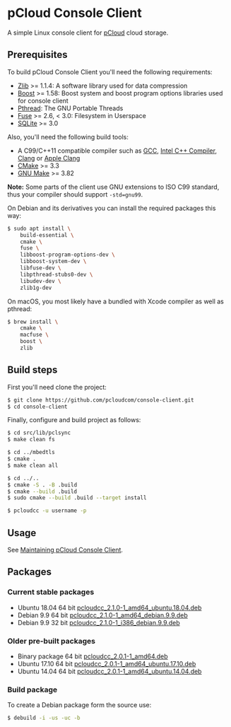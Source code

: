 # pCloud Console Client

A simple Linux console client for [pCloud](https://pcloud.com) cloud storage.

## Prerequisites

To build pCloud Console Client you'll need the following requirements:

- [Zlib](http://zlib.net/) >= 1.1.4: A software library used for data compression
- [Boost](http://www.boost.org/) >= 1.58: Boost system and boost program options libraries used for console client
- [Pthread](https://www.gnu.org/software/pth/): The GNU Portable Threads
- [Fuse](https://github.com/libfuse/libfuse) >= 2.6, < 3.0: Filesystem in Userspace
- [SQLite](https://www.sqlite.org/index.html) >= 3.0

Also, you'll need the following build tools:

- A C99/C++11 compatible compiler such as
  [GCC](https://gcc.gnu.org),
  [Intel C++ Compiler](https://software.intel.com/content/www/us/en/develop/tools/oneapi/components/dpc-compiler.html),
  [Clang](https://clang.llvm.org) or
  [Apple Clang](https://apps.apple.com/us/app/xcode/id497799835)
- [CMake](https://cmake.org/) >= 3.3
- [GNU Make](https://www.gnu.org/software/make) >= 3.82

**Note:** Some parts of the client use GNU extensions to ISO C99 standard,
thus your compiler should support `-std=gnu99`.

On Debian and its derivatives you can install the required packages this way:

```sh
$ sudo apt install \
    build-essential \
    cmake \
    fuse \
    libboost-program-options-dev \
    libboost-system-dev \
    libfuse-dev \
    libpthread-stubs0-dev \
    libudev-dev \
    zlib1g-dev
```
On macOS, you most likely have a bundled with Xcode compiler as well as pthread:

```sh
$ brew install \
    cmake \
    macfuse \
    boost \
    zlib
```

## Build steps

First you'll need clone the project:

```sh
$ git clone https://github.com/pcloudcom/console-client.git
$ cd console-client
```

Finally, configure and build project as follows:

```sh
$ cd src/lib/pclsync
$ make clean fs

$ cd ../mbedtls
$ cmake .
$ make clean all

$ cd ../..
$ cmake -S . -B .build
$ cmake --build .build
$ sudo cmake --build .build --target install

$ pcloudcc -u username -p
```

## Usage

See [Maintaining pCloud Console Client](https://github.com/sergeyklay/pcloud-console-client/blob/master/docs/Usage.md).

## Packages

### Current stable packages

- Ubuntu 18.04 64 bit
  [pcloudcc_2.1.0-1_amd64_ubuntu.18.04.deb](https://my.pcloud.com/publink/show?code=XZvLyi7Zsz7t1H0aYIFiawL4LSgN3uxLBUJX)
- Debian 9.9 64 bit
  [pcloudcc_2.1.0-1_amd64_debian.9.9.deb](https://my.pcloud.com/publink/show?code=XZYVyi7ZseHyB89XXK0lVAdyy0AwQYl7osU7)
- Debian 9.9 32 bit
  [pcloudcc_2.1.0-1_i386_debian.9.9.deb](https://my.pcloud.com/publink/show?code=XZuVyi7ZLevxTwQKGrSrxp8uIrQodBwDfX67)

### Older pre-built packages

- Binary package 64 bit
  [pcloudcc_2.0.1-1_amd64.deb](https://my.pcloud.com/publink/show?code=XZv1aQ7ZkEd1Vr0gj3hTteoDtujd481o7amk)
- Ubuntu 17.10 64 bit
  [pcloudcc_2.0.1-1_amd64_ubuntu.17.10.deb](https://my.pcloud.com/publink/show?code=XZFeaQ7ZH1nHUfK4MLzGdeCvmmJywBUFANyy)
- Ubuntu 14.04 64 bit
  [pcloudcc_2.0.1-1_amd64_ubuntu.14.04.deb](https://my.pcloud.com/publink/show?code=XZSeaQ7ZFPq1g8oowJXyXap7KKzTtSKoACHy)

### Build package

To create a Debian package form the source use:

```sh
$ debuild -i -us -uc -b
```
